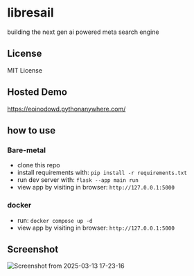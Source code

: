 # libresail
building the next gen ai powered meta search engine

## License
MIT License 

## Hosted Demo
https://eoinodowd.pythonanywhere.com/

## how to use
### Bare-metal
- clone this repo
- install requirements with: `pip install -r requirements.txt`
- run dev server with: `flask --app main run`
- view app by visiting in browser: `http://127.0.0.1:5000`

### docker
- run: `docker compose up -d`
- view app by visiting in browser: `http://127.0.0.1:5000`

## Screenshot

![Screenshot from 2025-03-13 17-23-16](https://github.com/user-attachments/assets/fc6ed4c4-7d3b-4a75-acab-968341621771)

